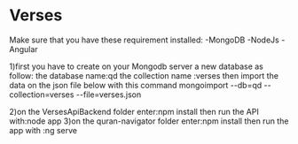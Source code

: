 # Verses
Make sure that you have these requirement installed:
-MongoDB
-NodeJs
-Angular


1)first you have to create  on your Mongodb server a new database as follow:
    the database name:qd
    the collection name :verses
then import the data on the json file below with this command
mongoimport --db=qd --collection=verses --file=verses.json 

2)on the VersesApiBackend folder  enter:npm install
then run the API with:node app
3)on the quran-navigator folder  enter:npm install
then run the app with :ng serve